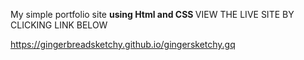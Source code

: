 My simple portfolio site
<b> using Html and CSS </b>
VIEW THE LIVE SITE BY CLICKING LINK BELOW


https://gingerbreadsketchy.github.io/gingersketchy.gq

